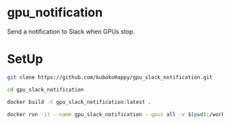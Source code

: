 # gpu_notification
Send a notification to Slack when GPUs stop.

# SetUp
```Bash
git clone https://github.com/kubokoHappy/gpu_slack_notification.git

cd gpu_slack_notification

docker build -t gpu_slack_notification:latest .

docker run -it --name gpu_slack_notification --gpus all -v $(pwd):/workspace gpu_slack_notification:latest
```
